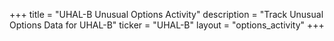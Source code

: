 +++
title = "UHAL-B Unusual Options Activity"
description = "Track Unusual Options Data for UHAL-B"
ticker = "UHAL-B"
layout = "options_activity"
+++

